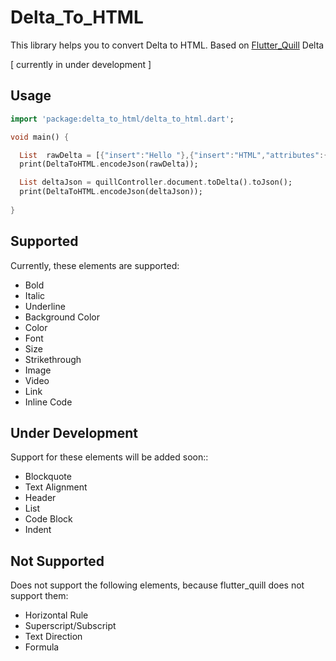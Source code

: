 # Delta_To_HTML

This library helps you to convert Delta to HTML. Based on [Flutter_Quill](https://pub.dev/packages/flutter_quill) Delta 

[ currently in under development ]


## Usage

```dart
import 'package:delta_to_html/delta_to_html.dart';

void main() {

  List  rawDelta = [{"insert":"Hello "},{"insert":"HTML","attributes":{"bold":true}}];
  print(DeltaToHTML.encodeJson(rawDelta));

  List deltaJson = quillController.document.toDelta().toJson();
  print(DeltaToHTML.encodeJson(deltaJson));
  
}
```

## Supported
Currently, these elements are supported:
  - Bold
  - Italic
  - Underline
  - Background Color
  - Color
  - Font
  - Size
  - Strikethrough
  - Image
  - Video
  - Link
  - Inline Code

## Under Development
Support for these elements will be added soon::
  - Blockquote
  - Text Alignment
  - Header
  - List
  - Code Block
  - Indent


## Not Supported
Does not support the following elements, because flutter_quill does not support them:
  - Horizontal Rule
  - Superscript/Subscript
  - Text Direction
  - Formula

